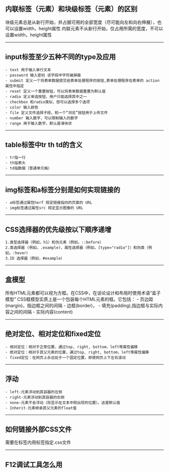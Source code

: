 ## 内联标签（元素）和块级标签（元素）的区别
块级元素总是从新行开始，并占据可用的全部宽度（尽可能向左和向右伸展），也可以设置width，height属性
内联元素不从新行开始，仅占用所需的宽度，不可以设置width，height属性
***
## input标签至少五种不同的type及应用
    - text 用于输入单行文本
    - password 输入密码 该字段中字符被屏蔽
    - submit 定义一个将表单数据提交给表单处理程序的按钮,表单处理程序在表单的 action 属性中指定
    - reset 定义一个重置按钮，可以将表单数据重置为默认值
    - radio 定义单选按钮，用户只能选择其中之一
    - checkbox 和radio类似，但可以选择多个选项
    - color 输入颜色
    - file 定义文件选择子段，和一个“浏览”按钮用于上传文件
    - number 输入数字，可以限制输入的数字
    - range 用于输入数字，默认是滑块状
***
## table标签中tr th td的含义
    - tr指一行 
    - th指表头
    - td指数据（普通单元格）
***
## img标签和a标签分别是如何实现链接的
    - a标签通过属性herf 规定链接指向的页面的 URL
    - img标签通过属性src 规定显示图像的 URL
***
## CSS选择器的优先级按以下顺序递增
    1.类型选择器（例如，h1）和伪元素（例如，::before）
    2.类选择器 (例如，.example)，属性选择器（例如，[type="radio"]）和伪类（例如，:hover）
    3.ID 选择器（例如，#example）
***
## 盒模型
所有HTML元素都可以视为方框。在CSS中，在谈论设计和布局时使用术语“盒子模型”
CSS框模型实质上是一个包装每个HTML元素的框。它包括：
    - 页边距(margin)，指边框之间的间隔
    - 边框(border)，
    - 填充(padding),指边框与实际内容之间的间隔
    - 实际内容(content)
***
## 绝对定位、相对定位和fixed定位
    - 相对定位：相对于正常位置，通过top, right, bottom，left等属性偏移
    - 绝对定位：相对于其父元素的位置，通过top, right, bottom，left等属性偏移
    - fixed定位：在网页上永远处于一个固定位置，即使网页上下左右滚动
***
## 浮动
    - left-元素浮动到其容器的左侧
    - right-元素浮动到其容器的右侧
    - none-元素不会浮动（将显示在文本中刚出现的位置）。这是默认值
    - Inherit-元素继承其父元素的float值
***
## 如何链接外部CSS文件
需要在<head>标签内用<link>标签指定.css文件
***
## F12调试工具怎么用